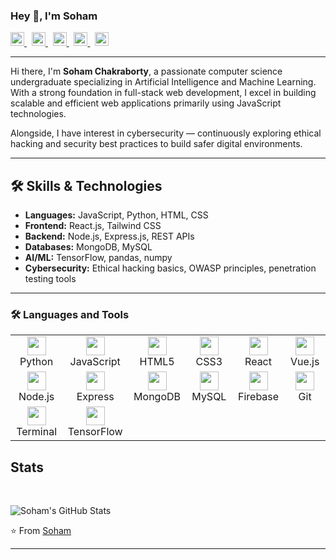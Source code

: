 ### Hey 👋, I'm Soham

<p align="left">
  <a href="mailto:soham99y@gmail.com" target="_blank">
    <img src="https://cdn.jsdelivr.net/gh/devicons/devicon/icons/google/google-original.svg" width="22" alt="Gmail" />
  </a>
  &nbsp;
  <a href="https://twitter.com/soham99y" target="_blank">
    <img src="https://cdn-icons-png.flaticon.com/512/733/733579.png" width="22" alt="Twitter" />
  </a>
  &nbsp;
  <a href="https://t.me/Dark0998" target="_blank">
    <img src="https://cdn-icons-png.flaticon.com/512/2111/2111646.png" width="22" alt="Telegram" />
  </a>
  &nbsp;
  <a href="https://discord.com/users/soham990" target="_blank">
    <img src="https://cdn-icons-png.flaticon.com/512/3670/3670157.png" width="22" alt="Discord" />
  </a>
  &nbsp;
  <a href="https://sohamchakraborty.pages.dev" target="_blank">
    <img src="https://img.icons8.com/color/48/domain.png" width="22" alt="Website" />
  </a>
</p>

---

Hi there, I'm **Soham Chakraborty**, a passionate computer science undergraduate specializing in Artificial Intelligence and Machine Learning. With a strong foundation in full-stack web development, I excel in building scalable and efficient web applications primarily using JavaScript technologies.

Alongside, I have interest in cybersecurity — continuously exploring ethical hacking and security best practices to build safer digital environments.

---

## 🛠 Skills & Technologies

- **Languages:** JavaScript, Python, HTML, CSS  
- **Frontend:** React.js, Tailwind CSS  
- **Backend:** Node.js, Express.js, REST APIs  
- **Databases:** MongoDB, MySQL  
- **AI/ML:** TensorFlow, pandas, numpy  
- **Cybersecurity:** Ethical hacking basics, OWASP principles, penetration testing tools  

---

### 🛠️ Languages and Tools

<table>
  <tr>
    <td align="center" width="110">
      <img src="https://cdn.jsdelivr.net/gh/devicons/devicon/icons/python/python-original.svg" width="30"/><br/>Python
    </td>
    <td align="center" width="110">
      <img src="https://cdn.jsdelivr.net/gh/devicons/devicon/icons/javascript/javascript-original.svg" width="30"/><br/>JavaScript
    </td>
    <td align="center" width="110">
      <img src="https://cdn.jsdelivr.net/gh/devicons/devicon/icons/html5/html5-original.svg" width="30"/><br/>HTML5
    </td>
    <td align="center" width="110">
      <img src="https://cdn.jsdelivr.net/gh/devicons/devicon/icons/css3/css3-original.svg" width="30"/><br/>CSS3
    </td>
    <td align="center" width="110">
      <img src="https://cdn.jsdelivr.net/gh/devicons/devicon/icons/react/react-original.svg" width="30"/><br/>React
    </td>
    <td align="center" width="110">
      <img src="https://cdn.jsdelivr.net/gh/devicons/devicon/icons/vuejs/vuejs-original.svg" width="30"/><br/>Vue.js
    </td>
  </tr>
  <tr>
    <td align="center" width="110">
      <img src="https://cdn.jsdelivr.net/gh/devicons/devicon/icons/nodejs/nodejs-original.svg" width="30"/><br/>Node.js
    </td>
    <td align="center" width="110">
      <img src="https://cdn.jsdelivr.net/gh/devicons/devicon/icons/express/express-original.svg" width="30"/><br/>Express
    </td>
    <td align="center" width="110">
      <img src="https://cdn.jsdelivr.net/gh/devicons/devicon/icons/mongodb/mongodb-original.svg" width="30"/><br/>MongoDB
    </td>
    <td align="center" width="110">
      <img src="https://cdn.jsdelivr.net/gh/devicons/devicon/icons/mysql/mysql-original.svg" width="30"/><br/>MySQL
    </td>
    <td align="center" width="110">
      <img src="https://cdn.jsdelivr.net/gh/devicons/devicon/icons/firebase/firebase-plain.svg" width="30"/><br/>Firebase
    </td>
    <td align="center" width="110">
      <img src="https://cdn.jsdelivr.net/gh/devicons/devicon/icons/git/git-original.svg" width="30"/><br/>Git
    </td>
  </tr>
  <tr>
    <td align="center" width="110">
      <img src="https://cdn.jsdelivr.net/gh/devicons/devicon/icons/bash/bash-original.svg" width="30"/><br/>Terminal
    </td>
    <td align="center" width="110">
      <img src="https://cdn.jsdelivr.net/gh/devicons/devicon/icons/tensorflow/tensorflow-original.svg" width="30"/><br/>TensorFlow
    </td>
  </tr>
</table>

## Stats
<br/>

![Soham's GitHub Stats](https://github-readme-stats.vercel.app/api?username=soham-999&show_icons=true&hide_border=true)

⭐️ From [Soham](https://github.com/soham-999)

---
